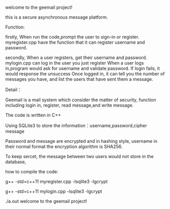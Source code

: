 welcome to the geemail project!

this is a secure asynchronous message platform.

Function:

firstly, When run the code,prompt the user to sign-in or register.
myregister.cpp have the function that it can register username and password.

secondly, When a user registers, get their username and password. mylogin.cpp can log in the user you just register 
When a user logs in,program would ask for username and validate password. If login fails, it would response the unsuccess
Once logged in, it can tell you the number of messages you have, and list the users that have sent them a message.


Detail：

Geemail is a mail system which consider the matter of security, function including login in, register, read message,and write 
message.

The code is written in C++

Using SQLite3 to store the information：username,password,cipher message

Password and message are encrypted and in hashing style, username in their normal format
the encryption algorithm is SHA256.

To keep sercet, the message between two users would not store in the database,





how to compile the code:

g++ -std=c++11 myregister.cpp -lsqlite3 -lgcrypt

g++ -std=c++11 mylogin.cpp -lsqlite3 -lgcrypt

./a.out
welcome to the geemail project!

